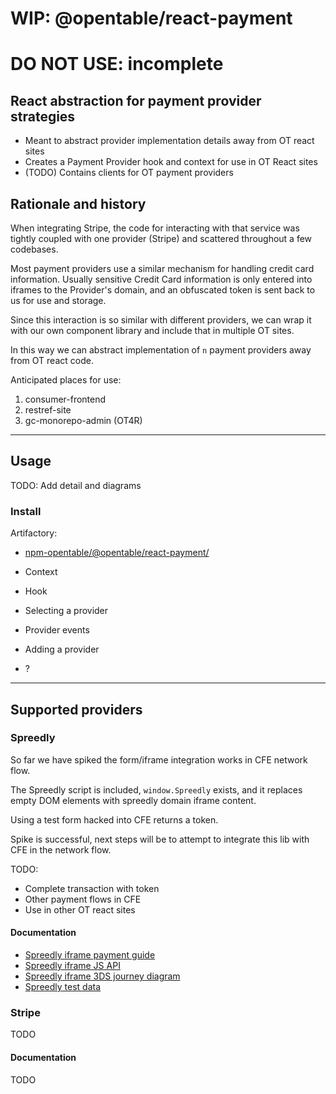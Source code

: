 # WIP: @opentable/react-payment
# DO NOT USE: incomplete

## React abstraction for payment provider strategies

- Meant to abstract provider implementation details away from OT react sites
- Creates a Payment Provider hook and context for use in OT React sites
- (TODO) Contains clients for OT payment providers

## Rationale and history

When integrating Stripe, the code for interacting with that service was tightly coupled with one provider (Stripe) and scattered throughout a few codebases.

Most payment providers use a similar mechanism for handling credit card information. Usually sensitive Credit Card information is only entered into iframes to the Provider's domain, and an obfuscated token is sent back to us for use and storage.

Since this interaction is so similar with different providers, we can wrap it with our own component library and include that in multiple OT sites.

In this way we can abstract implementation of `n` payment providers away from OT react code.

Anticipated places for use:

1. consumer-frontend
1. restref-site
1. gc-monorepo-admin (OT4R) 

-------------------------------------------------------------------------------

## Usage
TODO: Add detail and diagrams 

### Install
Artifactory:
- [npm-opentable/@opentable/react-payment/](http://artifactory.otenv.com/ui/repos/tree/General/npm-opentable/@opentable/react-payment)


- Context
- Hook
- Selecting a provider
- Provider events
- Adding a provider
- ?

-------------------------------------------------------------------------------

## Supported providers

### Spreedly
So far we have spiked the form/iframe integration works in CFE network flow.

The Spreedly script is included, `window.Spreedly` exists, and it replaces empty DOM elements with spreedly domain iframe content.

Using a test form hacked into CFE returns a token.

Spike is successful, next steps will be to attempt to integrate this lib with CFE in the network flow.

TODO:
- Complete transaction with token
- Other payment flows in CFE
- Use in other OT react sites

#### Documentation
- [Spreedly iframe payment guide](https://docs.spreedly.com/guides/adding-payment-methods/iframe/)
- [Spreedly iframe JS API](https://docs.spreedly.com/reference/iframe/v1/#iframe-javascript-api)
- [Spreedly iframe 3DS journey diagram](https://docs.spreedly.com/guides/spreedly-3dsecure2-web/#end-to-end-flow-diagram)
- [Spreedly test data](https://docs.spreedly.com/reference/test-data/)

### Stripe
TODO

#### Documentation
TODO
